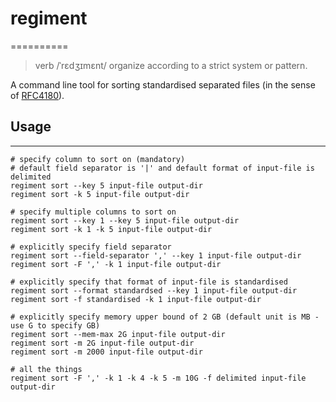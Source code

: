 # regiment
==========

> verb
> /ˈrɛdʒɪmɛnt/
>     organize according to a strict system or pattern.

A command line tool for sorting standardised separated files 
(in the sense of [RFC4180](https://tools.ietf.org/html/rfc4180)).

## Usage
--------

```
# specify column to sort on (mandatory)
# default field separator is '|' and default format of input-file is delimited
regiment sort --key 5 input-file output-dir
regiment sort -k 5 input-file output-dir

# specify multiple columns to sort on
regiment sort --key 1 --key 5 input-file output-dir
regiment sort -k 1 -k 5 input-file output-dir

# explicitly specify field separator
regiment sort --field-separator ',' --key 1 input-file output-dir
regiment sort -F ',' -k 1 input-file output-dir

# explicitly specify that format of input-file is standardised
regiment sort --format standardsed --key 1 input-file output-dir
regiment sort -f standardised -k 1 input-file output-dir

# explicitly specify memory upper bound of 2 GB (default unit is MB - use G to specify GB)
regiment sort --mem-max 2G input-file output-dir
regiment sort -m 2G input-file output-dir
regiment sort -m 2000 input-file output-dir

# all the things
regiment sort -F ',' -k 1 -k 4 -k 5 -m 10G -f delimited input-file output-dir
```
